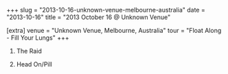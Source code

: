 +++
slug = "2013-10-16-unknown-venue-melbourne-australia"
date = "2013-10-16"
title = "2013 October 16 @ Unknown Venue"

[extra]
venue = "Unknown Venue, Melbourne, Australia"
tour = "Float Along - Fill Your Lungs"
+++


 1. The Raid

 2. Head On/Pill


